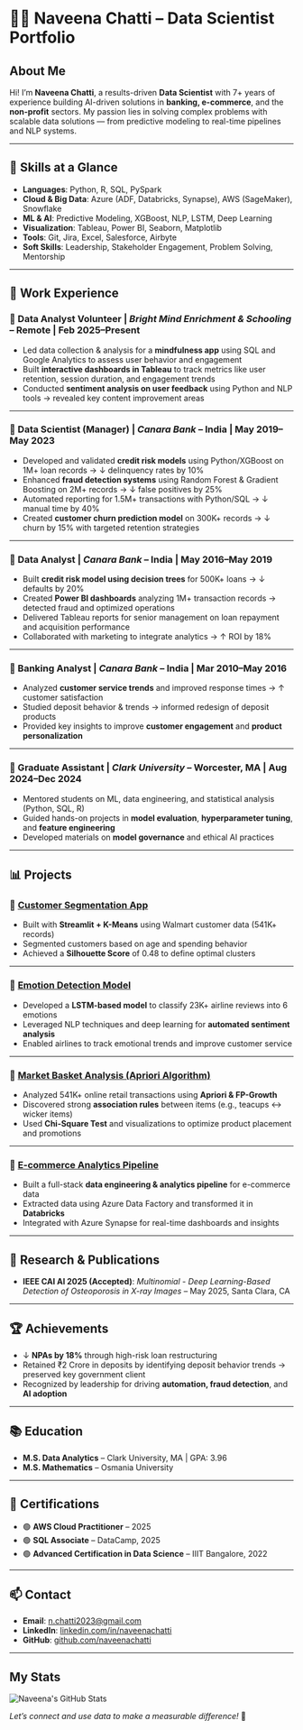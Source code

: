 # 👩‍💻 Naveena Chatti – Data Scientist Portfolio

## About Me

Hi! I’m **Naveena Chatti**, a results-driven **Data Scientist** with 7+ years of experience building AI-driven solutions in **banking, e-commerce**, and the **non-profit** sectors. My passion lies in solving complex problems with scalable data solutions — from predictive modeling to real-time pipelines and NLP systems.

---

## 🚀 Skills at a Glance

- **Languages**: Python, R, SQL, PySpark  
- **Cloud & Big Data**: Azure (ADF, Databricks, Synapse), AWS (SageMaker), Snowflake  
- **ML & AI**: Predictive Modeling, XGBoost, NLP, LSTM, Deep Learning  
- **Visualization**: Tableau, Power BI, Seaborn, Matplotlib  
- **Tools**: Git, Jira, Excel, Salesforce, Airbyte  
- **Soft Skills**: Leadership, Stakeholder Engagement, Problem Solving, Mentorship

---

## 💼 Work Experience

### 📍 Data Analyst Volunteer | *Bright Mind Enrichment & Schooling* – Remote | Feb 2025–Present
- Led data collection & analysis for a **mindfulness app** using SQL and Google Analytics to assess user behavior and engagement  
- Built **interactive dashboards in Tableau** to track metrics like user retention, session duration, and engagement trends  
- Conducted **sentiment analysis on user feedback** using Python and NLP tools → revealed key content improvement areas

---

### 📍 Data Scientist (Manager) | *Canara Bank* – India | May 2019–May 2023
- Developed and validated **credit risk models** using Python/XGBoost on 1M+ loan records → ↓ delinquency rates by 10%  
- Enhanced **fraud detection systems** using Random Forest & Gradient Boosting on 2M+ records → ↓ false positives by 25%  
- Automated reporting for 1.5M+ transactions with Python/SQL → ↓ manual time by 40%  
- Created **customer churn prediction model** on 300K+ records → ↓ churn by 15% with targeted retention strategies

---

### 📍 Data Analyst | *Canara Bank* – India | May 2016–May 2019
- Built **credit risk model using decision trees** for 500K+ loans → ↓ defaults by 20%  
- Created **Power BI dashboards** analyzing 1M+ transaction records → detected fraud and optimized operations  
- Delivered Tableau reports for senior management on loan repayment and acquisition performance  
- Collaborated with marketing to integrate analytics → ↑ ROI by 18%

---

### 📍 Banking Analyst | *Canara Bank* – India | Mar 2010–May 2016
- Analyzed **customer service trends** and improved response times → ↑ customer satisfaction  
- Studied deposit behavior & trends → informed redesign of deposit products  
- Provided key insights to improve **customer engagement** and **product personalization**

---

### 📍 Graduate Assistant | *Clark University* – Worcester, MA | Aug 2024–Dec 2024
- Mentored students on ML, data engineering, and statistical analysis (Python, SQL, R)  
- Guided hands-on projects in **model evaluation**, **hyperparameter tuning**, and **feature engineering**  
- Developed materials on **model governance** and ethical AI practices

---

## 📊 Projects

### 🔹 [Customer Segmentation App](https://github.com/NaveenaChatti/Customer_Segmentation_App)
- Built with **Streamlit + K-Means** using Walmart customer data (541K+ records)  
- Segmented customers based on age and spending behavior  
- Achieved a **Silhouette Score** of 0.48 to define optimal clusters

---

### 🔹 [Emotion Detection Model](https://github.com/NaveenaChatti/Emotion_Detection)
- Developed a **LSTM-based model** to classify 23K+ airline reviews into 6 emotions  
- Leveraged NLP techniques and deep learning for **automated sentiment analysis**  
- Enabled airlines to track emotional trends and improve customer service

---

### 🔹 [Market Basket Analysis (Apriori Algorithm)](https://github.com/NaveenaChatti/Market-Basket-Analysis-using-Apriori-Algorithm)
- Analyzed 541K+ online retail transactions using **Apriori & FP-Growth**  
- Discovered strong **association rules** between items (e.g., teacups ↔ wicker items)  
- Used **Chi-Square Test** and visualizations to optimize product placement and promotions

---

### 🔹 [E-commerce Analytics Pipeline](https://github.com/NaveenaChatti/EcommerceProject)
- Built a full-stack **data engineering & analytics pipeline** for e-commerce data  
- Extracted data using Azure Data Factory and transformed it in **Databricks**  
- Integrated with Azure Synapse for real-time dashboards and insights

---

## 🧠 Research & Publications

- **IEEE CAI AI 2025 (Accepted)**: *Multinomial - Deep Learning-Based Detection of Osteoporosis in X-ray Images* – May 2025, Santa Clara, CA

---

## 🏆 Achievements

- ↓ **NPAs by 18%** through high-risk loan restructuring  
- Retained ₹2 Crore in deposits by identifying deposit behavior trends → preserved key government client  
- Recognized by leadership for driving **automation, fraud detection**, and **AI adoption**

---

## 📚 Education

- **M.S. Data Analytics** – Clark University, MA | GPA: 3.96  
- **M.S. Mathematics** – Osmania University

---

## 📜 Certifications

- 🟢 **AWS Cloud Practitioner** – 2025  
- 🟢 **SQL Associate** – DataCamp, 2025  
- 🟢 **Advanced Certification in Data Science** – IIIT Bangalore, 2022

---

## 📫 Contact

- **Email**: n.chatti2023@gmail.com  
- **LinkedIn**: [linkedin.com/in/naveenachatti](https://www.linkedin.com/in/naveenachatti)  
- **GitHub**: [github.com/naveenachatti](https://github.com/naveenachatti)

---
## My Stats
![Naveena's GitHub Stats](https://github-readme-stats.vercel.app/api?username=NaveenaChatti&show_icons=true&count_private=true&hide_title=true)


*Let’s connect and use data to make a measurable difference!* 🚀
